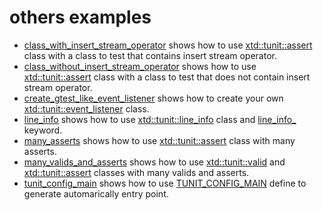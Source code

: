 # others examples

* [class_with_insert_stream_operator](class_with_insert_stream_operator/README.md) shows how to use [xtd::tunit::assert](../../../src/xtd.tunit/include/xtd/assert.h) class with a class to test that contains insert stream operator.
* [class_without_insert_stream_operator](class_without_insert_stream_operator/README.md) shows how to use [xtd::tunit::assert](../../../src/xtd.tunit/include/xtd/assert.h) class with a class to test that does not contain insert stream operator.
* [create_gtest_like_event_listener](create_gtest_like_event_listener/README.md) shows how to create your own [xtd::tunit::event_listener](../../../src/xtd.tunit/include/xtd/event_listener.h) class.
* [line_info](line_info/README.md) shows how to use [xtd::tunit::line_info](../../../src/xtd.tunit/include/xtd/line_info.h) class and [line_info_](../../../src/xtd.tunit/include/xtd/line_info.h) keyword.
* [many_asserts](many_asserts/README.md) shows how to use [xtd::tunit::assert](../../../src/xtd.tunit/include/xtd/assert.h) class with many asserts.
* [many_valids_and_asserts](many_valids_and_asserts/README.md) shows how to use [xtd::tunit::valid](../../../src/xtd.tunit/include/xtd/valid.h) and [xtd::tunit::assert](../../../src/xtd.tunit/include/xtd/assert.h) classes with many valids and asserts.
* [tunit_config_main](tunit_config_main/README.md) shows how to use [TUNIT_CONFIG_MAIN](../../../src/xtd.tunit/include/xtd/default_main.h) define to generate automarically entry point.

